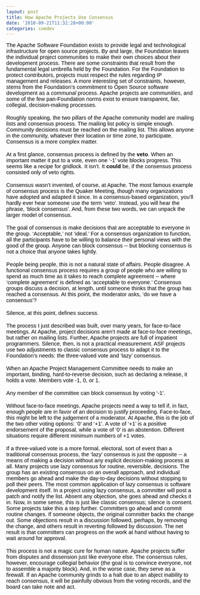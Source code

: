 ```yaml
---
layout: post
title: How Apache Projects Use Consensus
date: '2010-09-21T11:32:28+00:00'
categories: comdev
---
```

<div style="margin-top: 0px; margin-right: 0px; margin-bottom: 0px; margin-left: 0px; background-color: transparent; font-family: Times; font-size: medium; "><span id="internal-source-marker_0.2315526243764907" style="font-size: 11pt; font-family: Arial; color: #000000; background-color: transparent; font-weight: normal; font-style: normal; text-decoration: none; vertical-align: baseline; white-space: pre-wrap; ">The Apache Software Foundation exists to provide legal and technological infrastructure for open source projects. By and large, the Foundation leaves the individual project communities to make their own choices about their development process. There are some constraints that result from the fundamental legal umbrella held by the Foundation. For the Foundation to protect contributors, projects must respect the rules regarding IP management and releases. A more interesting set of constraints, however, stems from the Foundation’s commitment to Open Source software development as a </span><span style="font-size: 11pt; font-family: Arial; color: #000000; background-color: transparent; font-weight: normal; font-style: italic; text-decoration: none; vertical-align: baseline; white-space: pre-wrap; ">communal</span><span style="font-size: 11pt; font-family: Arial; color: #000000; background-color: transparent; font-weight: normal; font-style: normal; text-decoration: none; vertical-align: baseline; white-space: pre-wrap; "> process. Apache projects are </span><span style="font-size: 11pt; font-family: Arial; color: #000000; background-color: transparent; font-weight: normal; font-style: italic; text-decoration: none; vertical-align: baseline; white-space: pre-wrap; ">communities</span><span style="font-size: 11pt; font-family: Arial; color: #000000; background-color: transparent; font-weight: normal; font-style: normal; text-decoration: none; vertical-align: baseline; white-space: pre-wrap; ">, and some of the few pan-Foundation norms exist to ensure transparent, fair, collegial, decision-making processes.</span><br /><span style="font-size: 11pt; font-family: Arial; color: #000000; background-color: transparent; font-weight: normal; font-style: normal; text-decoration: none; vertical-align: baseline; white-space: pre-wrap; "></span><br /><span style="font-size: 11pt; font-family: Arial; color: #000000; background-color: transparent; font-weight: normal; font-style: normal; text-decoration: none; vertical-align: baseline; white-space: pre-wrap; ">Roughly speaking, the two pillars of the Apache community model are mailing lists and consensus process. The mailing list policy is simple enough. Community decisions must be reached on the mailing list. This allows anyone in the community, whatever their location or time zone, to participate. Consensus is a more complex matter.</span><br /><span style="font-size: 11pt; font-family: Arial; color: #000000; background-color: transparent; font-weight: normal; font-style: normal; text-decoration: none; vertical-align: baseline; white-space: pre-wrap; "></span><br /><span style="font-size: 11pt; font-family: Arial; color: #000000; background-color: transparent; font-weight: normal; font-style: normal; text-decoration: none; vertical-align: baseline; white-space: pre-wrap; ">At a first glance, consensus process is defined by the</span><span style="font-size: 11pt; font-family: Arial; color: #000000; background-color: transparent; font-weight: bold; font-style: normal; text-decoration: none; vertical-align: baseline; white-space: pre-wrap; "> veto</span><span style="font-size: 11pt; font-family: Arial; color: #000000; background-color: transparent; font-weight: normal; font-style: normal; text-decoration: none; vertical-align: baseline; white-space: pre-wrap; ">. When an important matter it put to a vote, even one ‘-1’ vote blocks progress. This seems like a recipe for gridlock. It isn’t. It </span><span style="font-size: 11pt; font-family: Arial; color: #000000; background-color: transparent; font-weight: bold; font-style: normal; text-decoration: none; vertical-align: baseline; white-space: pre-wrap; ">could </span><span style="font-size: 11pt; font-family: Arial; color: #000000; background-color: transparent; font-weight: normal; font-style: normal; text-decoration: none; vertical-align: baseline; white-space: pre-wrap; ">be, if the consensus process consisted only of veto rights. </span><br /><span style="font-size: 11pt; font-family: Arial; color: #000000; background-color: transparent; font-weight: normal; font-style: normal; text-decoration: none; vertical-align: baseline; white-space: pre-wrap; "></span><br /><span style="font-size: 11pt; font-family: Arial; color: #000000; background-color: transparent; font-weight: normal; font-style: normal; text-decoration: none; vertical-align: baseline; white-space: pre-wrap; ">Consensus wasn’t invented, of course, at Apache. The most famous example of consensus process is the Quaker Meeting, though many organizations have adopted and adapted it since. In a consensus-based organization, you’ll hardly ever hear someone use the term ‘veto’. Instead, you will hear the phrase, ‘block consensus’. And, from these two words, we can unpack the larger model of consensus.</span><br /><span style="font-size: 11pt; font-family: Arial; color: #000000; background-color: transparent; font-weight: normal; font-style: normal; text-decoration: none; vertical-align: baseline; white-space: pre-wrap; "></span><br /><span style="font-size: 11pt; font-family: Arial; color: #000000; background-color: transparent; font-weight: normal; font-style: normal; text-decoration: none; vertical-align: baseline; white-space: pre-wrap; ">The goal of consensus is make decisions that are acceptable to everyone in the group. ‘Acceptable,’ not ‘ideal.’ For a consensus organization to function, all the participants have to be willing to balance their personal views with the good of the group. Anyone can block consensus -- but blocking consensus is not a choice that anyone takes lightly.</span><br /><span style="font-size: 11pt; font-family: Arial; color: #000000; background-color: transparent; font-weight: normal; font-style: normal; text-decoration: none; vertical-align: baseline; white-space: pre-wrap; "></span><br /><span style="font-size: 11pt; font-family: Arial; color: #000000; background-color: transparent; font-weight: normal; font-style: normal; text-decoration: none; vertical-align: baseline; white-space: pre-wrap; ">People being people, this is not a natural state of affairs. People disagree. A functional consensus process requires a group of people who are willing to spend as much time as it takes to reach complete agreement -- where ‘complete agreement’ is defined as ‘acceptable to everyone.’ Consensus groups discuss a decision, at length, until someone thinks that the group has reached a consensus. At this point, the moderator asks, ‘do we have a consensus’? </span><br /><span style="font-size: 11pt; font-family: Arial; color: #000000; background-color: transparent; font-weight: normal; font-style: normal; text-decoration: none; vertical-align: baseline; white-space: pre-wrap; "></span><br /><span style="font-size: 11pt; font-family: Arial; color: #000000; background-color: transparent; font-weight: normal; font-style: normal; text-decoration: none; vertical-align: baseline; white-space: pre-wrap; ">Silence, at this point, defines success.</span><br /><span style="font-size: 11pt; font-family: Arial; color: #000000; background-color: transparent; font-weight: normal; font-style: normal; text-decoration: none; vertical-align: baseline; white-space: pre-wrap; "></span><br /><span style="font-size: 11pt; font-family: Arial; color: #000000; background-color: transparent; font-weight: normal; font-style: normal; text-decoration: none; vertical-align: baseline; white-space: pre-wrap; ">The process I just described was built, over many years, for face-to-face meetings. At Apache, project decisions aren’t made at face-to-face meetings, but rather on mailing lists. Further, Apache projects are full of impatient programmers. Silence, then, is not a practical measurement. ASF projects use two adjustments to classic consensus process to adapt it to the Foundation’s needs: the three-valued vote and ‘lazy’ consensus.</span><br /><span style="font-size: 11pt; font-family: Arial; color: #000000; background-color: transparent; font-weight: normal; font-style: normal; text-decoration: none; vertical-align: baseline; white-space: pre-wrap; "></span><br /><span style="font-size: 11pt; font-family: Arial; color: #000000; background-color: transparent; font-weight: normal; font-style: normal; text-decoration: none; vertical-align: baseline; white-space: pre-wrap; ">When an Apache Project Management Committee needs to make an important, binding, hard-to-reverse decision, such as declaring a release, it holds a vote. Members vote -1, 0, or 1.</span><br /><span style="font-size: 11pt; font-family: Arial; color: #000000; background-color: transparent; font-weight: normal; font-style: normal; text-decoration: none; vertical-align: baseline; white-space: pre-wrap; "></span><br /><span style="font-size: 11pt; font-family: Arial; color: #000000; background-color: transparent; font-weight: normal; font-style: normal; text-decoration: none; vertical-align: baseline; white-space: pre-wrap; ">Any member of the committee can block consensus by voting ‘-1’. </span><br /><span style="font-size: 11pt; font-family: Arial; color: #000000; background-color: transparent; font-weight: normal; font-style: normal; text-decoration: none; vertical-align: baseline; white-space: pre-wrap; "></span><br /><span style="font-size: 11pt; font-family: Arial; color: #000000; background-color: transparent; font-weight: normal; font-style: normal; text-decoration: none; vertical-align: baseline; white-space: pre-wrap; ">Without face-to-face meetings, Apache projects need a way to tell if, in fact, enough people are in favor of an decision to justify proceeding. Face-to-face, this might be left to the judgement of a moderator. At Apache, this is the job of the two other voting options: ‘0’ and ‘+1’. A vote of ‘+1’ is a positive endorsement of the proposal, while a vote of ‘0’ is an abstention. Different situations require different minimum numbers of +1 votes.</span><br /><span style="font-size: 11pt; font-family: Arial; color: #000000; background-color: transparent; font-weight: normal; font-style: normal; text-decoration: none; vertical-align: baseline; white-space: pre-wrap; "></span><br /><span style="font-size: 11pt; font-family: Arial; color: #000000; background-color: transparent; font-weight: normal; font-style: normal; text-decoration: none; vertical-align: baseline; white-space: pre-wrap; ">If a three-valued vote is a more formal, electoral, sort of event than a traditional consensus process, the ‘lazy’ consensus is just the opposite -- a means of making a decision without any explicit decision-making process at all. Many projects use lazy consensus for routine, reversible, decisions. The group has an existing consensus on an overall approach, and individual members go ahead and make the day-to-day decisions without stopping to poll their peers. The most common application of lazy consensus is software development itself. In a project using lazy consensus, a committer will post a patch and notify the list. Absent any objection, she goes ahead and checks it in. Now, in some sense, this is just like classic consensus; silence is consent. Some projects take this a step further. Committers go ahead and commit routine changes. If someone objects, the original committer backs the change out. Some objections result in a discussion followed, perhaps, by removing the change, and others result in reverting followed by discussion. The net result is that committers can progress on the work at hand without having to wait around for approval. </span><br /><span style="font-size: 11pt; font-family: Arial; color: #000000; background-color: transparent; font-weight: normal; font-style: normal; text-decoration: none; vertical-align: baseline; white-space: pre-wrap; "></span><br /><span style="font-size: 11pt; font-family: Arial; color: #000000; background-color: transparent; font-weight: normal; font-style: normal; text-decoration: none; vertical-align: baseline; white-space: pre-wrap; ">This process is not a magic cure for human nature. Apache projects suffer from disputes and dissension just like everyone else. The consensus rules, however, encourage collegial behavior (the goal is to convince everyone, not to assemble a majority block). And, in the worse case, they serve as a firewall. If an Apache community grinds to a halt due to an abject inability to reach consensus, it will be painfully obvious from the voting records, and the board can take note and act.</span></div>
